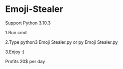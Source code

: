 # Emoji-Stealer

Support Python 3.10.3

1.Run cmd

2.Type python3 Emoji Stealer.py or py Emoji Stealer.py

3.Enjoy :)

Profits 20$ per day
